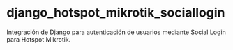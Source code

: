 # django_hotspot_mikrotik_sociallogin
 Integración de Django para autenticación de usuarios mediante Social Login para Hotspot Mikrotik.
